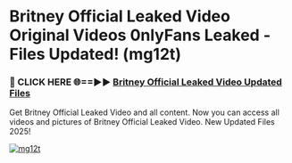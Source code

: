 # Britney Official Leaked Video Original Videos 0nlyFans Leaked - Files Updated! (mg12t)

<h3>🔴 CLICK HERE 🌐==►► <a href="https://tinyurl.com/2jnfzry5" rel="nofollow">Britney Official Leaked Video Updated Files</a></h3>

Get Britney Official Leaked Video and all content. Now you can access all videos and pictures of Britney Official Leaked Video. New Updated Files 2025!

[![mg12t](https://i.imgur.com/GyGTBgg.gif)](https://tinyurl.com/2jnfzry5)
